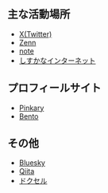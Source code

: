 ## 主な活動場所

- [X(Twitter)](https://x.com/naopusyu)
- [Zenn](https://zenn.dev/naopusyu)
- [note](https://note.com/naopusyu/)
- [しすかなインターネット](https://sizu.me/naopusyu)

## プロフィールサイト

- [Pinkary](https://pinkary.com/@naopusyu)
- [Bento](https://bento.me/naopusyu)

## その他

- [Bluesky](https://bsky.app/profile/naopusyu.bsky.social)
- [Qiita](https://qiita.com/naopusyu)
- [ドクセル](https://www.docswell.com/user/naopusyu)

<!--
**naopusyu/naopusyu** is a ✨ _special_ ✨ repository because its `README.md` (this file) appears on your GitHub profile.

Here are some ideas to get you started:

- 🔭 I’m currently working on ...
- 🌱 I’m currently learning ...
- 👯 I’m looking to collaborate on ...
- 🤔 I’m looking for help with ...
- 💬 Ask me about ...
- 📫 How to reach me: ...
- 😄 Pronouns: ...
- ⚡ Fun fact: ...
-->
